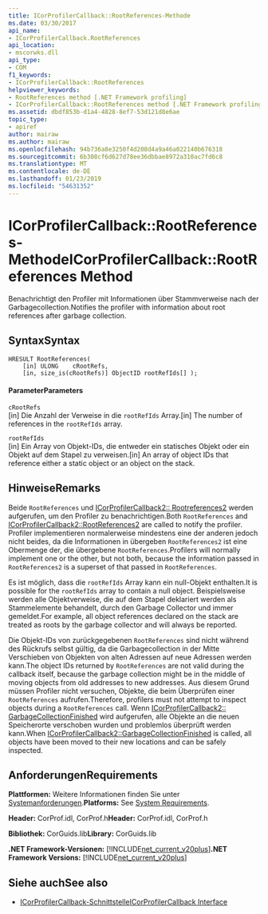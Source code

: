 ```yaml
---
title: ICorProfilerCallback::RootReferences-Methode
ms.date: 03/30/2017
api_name:
- ICorProfilerCallback.RootReferences
api_location:
- mscorwks.dll
api_type:
- COM
f1_keywords:
- ICorProfilerCallback::RootReferences
helpviewer_keywords:
- RootReferences method [.NET Framework profiling]
- ICorProfilerCallback::RootReferences method [.NET Framework profiling]
ms.assetid: dbdf853b-d1a4-4828-8ef7-53d121d8e6ae
topic_type:
- apiref
author: mairaw
ms.author: mairaw
ms.openlocfilehash: 94b736a8e3250f4d208d4a9a46a022140b676318
ms.sourcegitcommit: 6b308cf6d627d78ee36dbbae8972a310ac7fd6c8
ms.translationtype: MT
ms.contentlocale: de-DE
ms.lasthandoff: 01/23/2019
ms.locfileid: "54631352"
---
```

# <a name="icorprofilercallbackrootreferences-method"></a><span data-ttu-id="782c8-102">ICorProfilerCallback::RootReferences-Methode</span><span class="sxs-lookup"><span data-stu-id="782c8-102">ICorProfilerCallback::RootReferences Method</span></span>
<span data-ttu-id="782c8-103">Benachrichtigt den Profiler mit Informationen über Stammverweise nach der Garbagecollection.</span><span class="sxs-lookup"><span data-stu-id="782c8-103">Notifies the profiler with information about root references after garbage collection.</span></span>  
  
## <a name="syntax"></a><span data-ttu-id="782c8-104">Syntax</span><span class="sxs-lookup"><span data-stu-id="782c8-104">Syntax</span></span>  
  
```  
HRESULT RootReferences(  
    [in] ULONG    cRootRefs,  
    [in, size_is(cRootRefs)] ObjectID rootRefIds[] );  
```  
  
#### <a name="parameters"></a><span data-ttu-id="782c8-105">Parameter</span><span class="sxs-lookup"><span data-stu-id="782c8-105">Parameters</span></span>  
 `cRootRefs`  
 <span data-ttu-id="782c8-106">[in] Die Anzahl der Verweise in die `rootRefIds` Array.</span><span class="sxs-lookup"><span data-stu-id="782c8-106">[in] The number of references in the `rootRefIds` array.</span></span>  
  
 `rootRefIds`  
 <span data-ttu-id="782c8-107">[in] Ein Array von Objekt-IDs, die entweder ein statisches Objekt oder ein Objekt auf dem Stapel zu verweisen.</span><span class="sxs-lookup"><span data-stu-id="782c8-107">[in] An array of object IDs that reference either a static object or an object on the stack.</span></span>  
  
## <a name="remarks"></a><span data-ttu-id="782c8-108">Hinweise</span><span class="sxs-lookup"><span data-stu-id="782c8-108">Remarks</span></span>  
 <span data-ttu-id="782c8-109">Beide `RootReferences` und [ICorProfilerCallback2:: Rootreferences2](../../../../docs/framework/unmanaged-api/profiling/icorprofilercallback2-rootreferences2-method.md) werden aufgerufen, um den Profiler zu benachrichtigen.</span><span class="sxs-lookup"><span data-stu-id="782c8-109">Both `RootReferences` and [ICorProfilerCallback2::RootReferences2](../../../../docs/framework/unmanaged-api/profiling/icorprofilercallback2-rootreferences2-method.md) are called to notify the profiler.</span></span> <span data-ttu-id="782c8-110">Profiler implementieren normalerweise mindestens eine der anderen jedoch nicht beides, da die Informationen in übergeben `RootReferences2` ist eine Obermenge der, die übergebene `RootReferences`.</span><span class="sxs-lookup"><span data-stu-id="782c8-110">Profilers will normally implement one or the other, but not both, because the information passed in `RootReferences2` is a superset of that passed in `RootReferences`.</span></span>  
  
 <span data-ttu-id="782c8-111">Es ist möglich, dass die `rootRefIds` Array kann ein null-Objekt enthalten.</span><span class="sxs-lookup"><span data-stu-id="782c8-111">It is possible for the `rootRefIds` array to contain a null object.</span></span> <span data-ttu-id="782c8-112">Beispielsweise werden alle Objektverweise, die auf dem Stapel deklariert werden als Stammelemente behandelt, durch den Garbage Collector und immer gemeldet.</span><span class="sxs-lookup"><span data-stu-id="782c8-112">For example, all object references declared on the stack are treated as roots by the garbage collector and will always be reported.</span></span>  
  
 <span data-ttu-id="782c8-113">Die Objekt-IDs von zurückgegebenen `RootReferences` sind nicht während des Rückrufs selbst gültig, da die Garbagecollection in der Mitte Verschieben von Objekten von alten Adressen auf neue Adressen werden kann.</span><span class="sxs-lookup"><span data-stu-id="782c8-113">The object IDs returned by `RootReferences` are not valid during the callback itself, because the garbage collection might be in the middle of moving objects from old addresses to new addresses.</span></span> <span data-ttu-id="782c8-114">Aus diesem Grund müssen Profiler nicht versuchen, Objekte, die beim Überprüfen einer `RootReferences` aufrufen.</span><span class="sxs-lookup"><span data-stu-id="782c8-114">Therefore, profilers must not attempt to inspect objects during a `RootReferences` call.</span></span> <span data-ttu-id="782c8-115">Wenn [ICorProfilerCallback2:: GarbageCollectionFinished](../../../../docs/framework/unmanaged-api/profiling/icorprofilercallback2-garbagecollectionfinished-method.md) wird aufgerufen, alle Objekte an die neuen Speicherorte verschoben wurden und problemlos überprüft werden kann.</span><span class="sxs-lookup"><span data-stu-id="782c8-115">When [ICorProfilerCallback2::GarbageCollectionFinished](../../../../docs/framework/unmanaged-api/profiling/icorprofilercallback2-garbagecollectionfinished-method.md) is called, all objects have been moved to their new locations and can be safely inspected.</span></span>  
  
## <a name="requirements"></a><span data-ttu-id="782c8-116">Anforderungen</span><span class="sxs-lookup"><span data-stu-id="782c8-116">Requirements</span></span>  
 <span data-ttu-id="782c8-117">**Plattformen:** Weitere Informationen finden Sie unter [Systemanforderungen](../../../../docs/framework/get-started/system-requirements.md).</span><span class="sxs-lookup"><span data-stu-id="782c8-117">**Platforms:** See [System Requirements](../../../../docs/framework/get-started/system-requirements.md).</span></span>  
  
 <span data-ttu-id="782c8-118">**Header:** CorProf.idl, CorProf.h</span><span class="sxs-lookup"><span data-stu-id="782c8-118">**Header:** CorProf.idl, CorProf.h</span></span>  
  
 <span data-ttu-id="782c8-119">**Bibliothek:** CorGuids.lib</span><span class="sxs-lookup"><span data-stu-id="782c8-119">**Library:** CorGuids.lib</span></span>  
  
 <span data-ttu-id="782c8-120">**.NET Framework-Versionen:** [!INCLUDE[net_current_v20plus](../../../../includes/net-current-v20plus-md.md)]</span><span class="sxs-lookup"><span data-stu-id="782c8-120">**.NET Framework Versions:** [!INCLUDE[net_current_v20plus](../../../../includes/net-current-v20plus-md.md)]</span></span>  
  
## <a name="see-also"></a><span data-ttu-id="782c8-121">Siehe auch</span><span class="sxs-lookup"><span data-stu-id="782c8-121">See also</span></span>
- [<span data-ttu-id="782c8-122">ICorProfilerCallback-Schnittstelle</span><span class="sxs-lookup"><span data-stu-id="782c8-122">ICorProfilerCallback Interface</span></span>](../../../../docs/framework/unmanaged-api/profiling/icorprofilercallback-interface.md)
